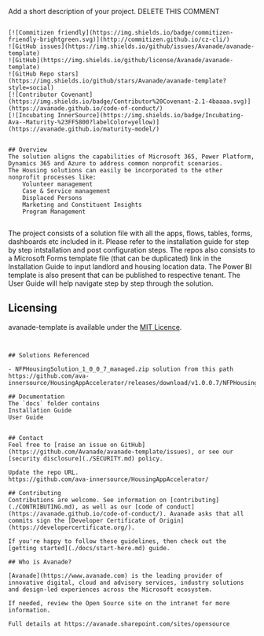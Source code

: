 
Add a short description of your project.
DELETE THIS COMMENT
```

[![Commitizen friendly](https://img.shields.io/badge/commitizen-friendly-brightgreen.svg)](http://commitizen.github.io/cz-cli/)
![GitHub issues](https://img.shields.io/github/issues/Avanade/avanade-template)
![GitHub](https://img.shields.io/github/license/Avanade/avanade-template)
![GitHub Repo stars](https://img.shields.io/github/stars/Avanade/avanade-template?style=social)
[![Contributor Covenant](https://img.shields.io/badge/Contributor%20Covenant-2.1-4baaaa.svg)](https://avanade.github.io/code-of-conduct/)
[![Incubating InnerSource](https://img.shields.io/badge/Incubating-Ava--Maturity-%23FF5800?labelColor=yellow)](https://avanade.github.io/maturity-model/)


## Overview
The solution aligns the capabilities of Microsoft 365, Power Platform, Dynamics 365 and Azure to address common nonprofit scenarios. 
The Housing solutions can easily be incorporated to the other nonprofit processes like:
    Volunteer management
    Case & Service management
    Displaced Persons
    Marketing and Constituent Insights
    Program Management


```
The project consists of a solution file with all the apps, flows, tables, forms, dashboards etc included in it. Please refer to the installation guide for step by step intstallation and post configuration steps. The repos also consists to a Microsoft Forms template file  (that can be duplicated) link in the Installation Guide to input landlord and housing location data. The Power BI template is also present that can be published to respective tenant. The User Guide will help navigate step by step through the solution.

## Licensing
avanade-template is available under the [MIT Licence](./LICENCE).
```


## Solutions Referenced

- NFPHousingSolution_1_0_0_7_managed.zip solution from this path https://github.com/ava-innersource/HousingAppAccelerator/releases/download/v1.0.0.7/NFPHousingSolution_1_0_0_7_managed.zip 

## Documentation
The `docs` folder contains
Installation Guide
User Guide


## Contact
Feel free to [raise an issue on GitHub](https://github.com/Avanade/avanade-template/issues), or see our [security disclosure](./SECURITY.md) policy.

Update the repo URL.
https://github.com/ava-innersource/HousingAppAccelerator/

## Contributing
Contributions are welcome. See information on [contributing](./CONTRIBUTING.md), as well as our [code of conduct](https://avanade.github.io/code-of-conduct/). Avanade asks that all commits sign the [Developer Certificate of Origin](https://developercertificate.org/).

If you're happy to follow these guidelines, then check out the [getting started](./docs/start-here.md) guide.

## Who is Avanade?

[Avanade](https://www.avanade.com) is the leading provider of innovative digital, cloud and advisory services, industry solutions and design-led experiences across the Microsoft ecosystem.

If needed, review the Open Source site on the intranet for more information.

Full details at https://avanade.sharepoint.com/sites/opensource

